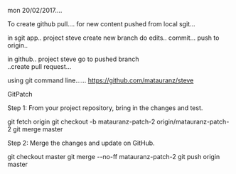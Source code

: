 mon 20/02/2017....

To create github pull.... for new content 
pushed from local sgit...

in sgit app..   project steve    create new branch
do edits..
commit...
push to origin..

in github..  project steve go to pushed branch   
..create pull request...





using git command line......
https://github.com/matauranz/steve

GitPatch

Step 1: From your project repository, bring in the changes and test.

git fetch origin 
git checkout -b matauranz-patch-2 origin/matauranz-patch-2 
git merge master

Step 2: Merge the changes and update on GitHub.

git checkout master 
git merge --no-ff matauranz-patch-2 
git push origin master